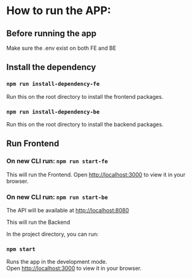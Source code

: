 # How to run the APP:

## Before running the app

Make sure the .env exist on both FE and BE

## Install the dependency

### `npm run install-dependency-fe`

Run this on the root directory to install the frontend packages.

### `npm run install-dependency-be`

Run this on the root directory to install the backend packages.

## Run Frontend

### On new CLI run: `npm run start-fe`

This will run the Frontend.
Open [http://localhost:3000](http://localhost:3000) to view it in your browser.

### On new CLI run: `npm run start-be`

The API will be available at [http://localhost:8080](http://localhost:3000)

This will run the Backend

In the project directory, you can run:

### `npm start`

Runs the app in the development mode.\
Open [http://localhost:3000](http://localhost:3000) to view it in your browser.
